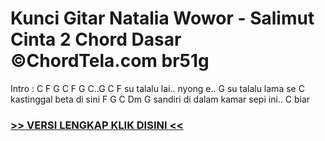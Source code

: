
 # Kunci Gitar Natalia Wowor - Salimut Cinta 2 Chord Dasar ©ChordTela.com br51g


Intro : C F G C F G C..G C F su talalu lai.. nyong e.. G su talalu lama se C kastinggal beta di sini F G C Dm G sandiri di dalam kamar sepi ini.. C biar

###  <a href="https://shortlighzx.web.app?sq=Kunci Gitar Natalia Wowor - Salimut Cinta 2 Chord Dasar ©ChordTela.com"> >> VERSI LENGKAP KLIK DISINI << </a>

